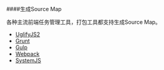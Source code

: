 ####生成Source Map

各种主流前端任务管理工具，打包工具都支持生成Source Map。


- [UglifyJS2](./uglify2.md)
- [Grunt](./grunt.md)
- [Gulp](./gulp.md)
- [Webpack](./webpack.md)
- [SystemJS](./systemjs.md)